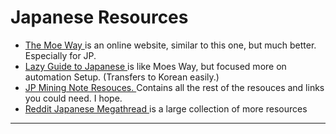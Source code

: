 # Japanese Resources

* <a href=https://learnjapanese.moe/guide/ target="_blank" rel="noopener"> The Moe Way </a> is an online website, similar to this one, but much better. Especially for JP.
* <a href=https://lazyguidejp.github.io/jp-lazy-guide/ target="_blank" rel="noopener"> Lazy Guide to Japanese </a> is like Moes Way, but focused more on automation Setup. (Transfers to Korean easily.)
* <a href=https://aquafina-water-bottle.github.io/jp-mining-note/setupeverythingelse/ target="_blank" rel="noopener"> JP Mining Note Resouces. </a> Contains all the rest of the resouces and links you could need. I hope.
* <a href=https://www.reddit.com/r/LearnJapanese/wiki/index/startersguide/ target="_blank" rel="noopener"> Reddit Japanese Megathread </a> is a large collection of more resources
---